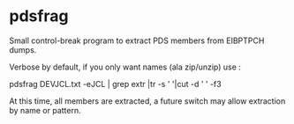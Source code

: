 # pdsfrag
Small control-break program to extract PDS members from EIBPTPCH dumps.

Verbose by default, if you only want names (ala zip/unzip) use :

pdsfrag DEVJCL.txt -eJCL | grep extr |tr -s ' '|cut -d ' ' -f3

At this time, all members are extracted, a future switch may allow extraction by name or pattern.

